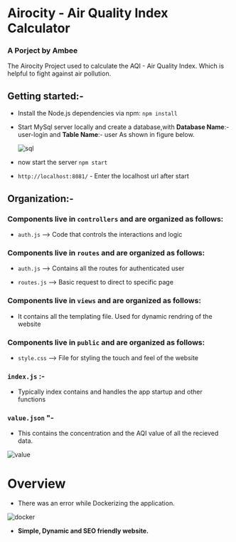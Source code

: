 # Airocity - Air Quality Index Calculator

### A Porject by Ambee

The Airocity Project used to calculate the AQI - Air Quality Index. Which is helpful to fight against air pollution.



## Getting started:-

* Install the Node.js dependencies via npm: `npm install`

* Start MySql server locally and create a database,with **Database Name**:- user-login and **Table Name**:- user
  As shown in figure below.
  
  ![sql](https://user-images.githubusercontent.com/47686521/97576350-12158380-1a14-11eb-8456-172ba6457f8d.png)
  
  
* now start the server
`npm start`


* `http://localhost:8081/` - Enter the localhost url after start



## Organization:-

### Components live in `controllers` and are organized as follows:

* `auth.js` --> Code that controls the interactions and logic


### Components live in `routes` and are organized as follows:

* `auth.js` --> Contains all the routes for authenticated user

* `routes.js` --> Basic request to direct to specific page 


### Components live in `views` and are organized as follows:

* It contains all the templating file. Used for dynamic rendring of the website


### Components live in `public` and are organized as follows:

* `style.css` --> File for styling the touch and feel of the website


### `index.js` :-

* Typically index contains and handles the app startup and other functions

### `value.json` "-

* This contains the concentration and the AQI value of all the recieved data.

![value](https://user-images.githubusercontent.com/47686521/97576575-57d24c00-1a14-11eb-971a-c7395dff65e8.png)

# Overview

* There was an error while Dockerizing the application.

![docker](https://user-images.githubusercontent.com/47686521/97576138-c662da00-1a13-11eb-9762-c22fab553753.png)

* **Simple, Dynamic and SEO friendly website.**

